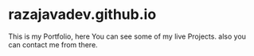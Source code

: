 # razajavadev.github.io


This is my Portfolio, here You can see some of my live Projects. also you can contact me from there.
